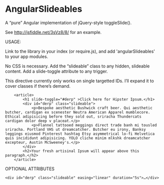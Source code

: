 AngularSlideables
=================

A “pure” Angular implementation of jQuery-style toggleSlide().

See http://jsfiddle.net/3sVz8/8/ for an example.

USAGE:

Link to the library in your index (or require.js), and add 'angularSlideables' to your app modules.

No CSS is necessary. Add the “slideable” class to any hidden, slideable content. Add a slide-toggle attribute to any trigger.

This directive currently only works on single targetted IDs. I’ll expand it to cover classes if there’s demand.

<pre><code>    &lt;article&gt;
        &lt;h1 slide-toggle="#derp" &gt;Click here for Hipster Ipsum.&lt;/h1&gt;
        &lt;div id="derp" class="slideable"&gt;
            &lt;p&gt;Bespoke aesthetic Bushwick craft beer. Qui aesthetic butcher, cardigan ex scenester Neutra American Apparel mumblecore. Ethical adipisicing before they sold out, sriracha Thundercats cardigan dolor deep v placeat.&lt;/p&gt;
            &lt;p&gt;Flannel tattooed meggings direct trade banh mi tousled sriracha. Portland VHS ut dreamcatcher. Butcher eu irony, Banksy leggings eiusmod Pinterest hashtag Etsy asymmetrical lo-fi Helvetica quis incididunt adipisicing. YOLO cliche minim mlkshk dreamcatcher excepteur, Austin McSweeney's.&lt;/p&gt;
        &lt;/div&gt;
        &lt;h2&gt;Your fresh artisinal Ipsum will appear above this paragraph.&lt;/h2&gt;
    &lt;/article&gt;
</code></pre>

OPTIONAL ATTRIBUTES
<pre><code>&lt;div id="derp" class="slideable" easing="linear" duration="5s"&gt;…&lt;/div&gt;</code></pre>
